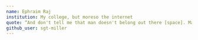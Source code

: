 ```yaml
---
name: Ephraim Raj
institution: My college, but moreso the internet
quote: “And don't tell me that man doesn't belong out there [space]. Man belongs wherever he wants to go — and he’ll do plenty well when he gets there.”
github_user: sgt-miller
---
```

